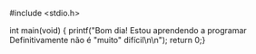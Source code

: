 #include <stdio.h>

int main(void) {
  printf("Bom dia! Estou aprendendo a programar Definitivamente não é \"muito\" difícil\n\n");
  return 0;}
